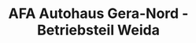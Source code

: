 ---
title: "AFA Autohaus Gera-Nord - Betriebsteil Weida"
url: /weida/afa-autohaus-gera-nord-betriebsteil-weida/
shop: Autohaus
---